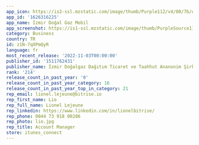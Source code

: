 ```yaml
---
app_icon: https://is2-ssl.mzstatic.com/image/thumb/Purple112/v4/80/7b/d8/807bd8d6-541e-a0dd-f33b-aaa898163c9c/AppIcons-1x_U007emarketing-0-7-0-85-220.png/1024x1024bb.png
app_id: '1626316225'
app_name: İzmir Doğal Gaz Mobil
app_screenshot: https://is1-ssl.mzstatic.com/image/thumb/PurpleSource112/v4/5a/9e/d5/5a9ed52d-f164-1d08-b0e7-07c92c231b0f/13371821-33d4-479b-b1ad-3f27cd6b4dd3_Simulator_Screen_Shot_-_iPhone_11_Pro_Max_-_2022-05-26_at_16.22.51.png/1242x2688bb.png
category: Business
country: TR
id: z1N-7qXPmQyR
language: fr
most_recent_release: '2022-11-03T00:00:00'
publisher_id: '1511762431'
publisher_name: İzmir Doğalgaz Dağıtım Ticaret ve Taahhut Ananonim Şirketi
rank: '214'
release_count_in_past_year: '0'
release_count_in_past_year_category: 16
release_count_in_past_year_top_in_category: 21
rep_email: lionel.lejeune@bitrise.io
rep_first_name: Lio
rep_full_name: Lionel Lejeune
rep_linkedin: https://www.linkedin.com/in/lionelbitrise/
rep_phone: 0044 73 918 00286
rep_photo: lio.jpg
rep_title: Account Manager
store: itunes_connect
---
```

